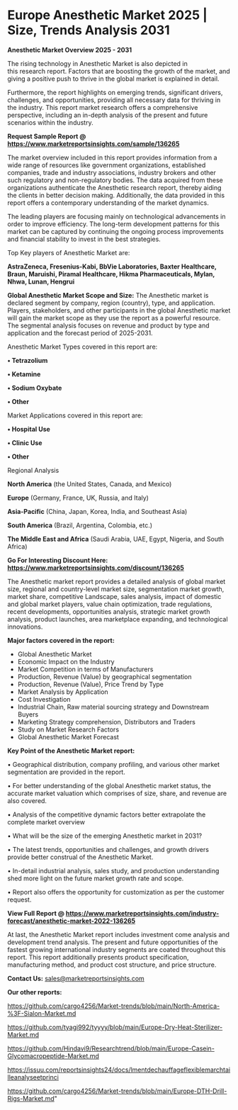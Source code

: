   # Europe Anesthetic Market 2025 | Size, Trends Analysis 2031

<Strong> Anesthetic Market Overview 2025 - 2031</strong>

The rising technology in Anesthetic Market is also depicted in this research report. Factors that are boosting the growth of the market, and giving a positive push to thrive in the global market is explained in detail.

Furthermore, the report highlights on emerging trends, significant drivers, challenges, and opportunities, providing all necessary data for thriving in the industry. This report market research offers a comprehensive perspective, including an in-depth analysis of the present and future scenarios within the industry.

<strong>Request Sample Report @ <a href=https://www.marketreportsinsights.com/sample/136265>https://www.marketreportsinsights.com/sample/136265</a></strong>

The market overview included in this report provides information from a wide range of resources like government organizations, established companies, trade and industry associations, industry brokers and other such regulatory and non-regulatory bodies. The data acquired from these organizations authenticate the Anesthetic research report, thereby aiding the clients in better decision making. Additionally, the data provided in this report offers a contemporary understanding of the market dynamics.

The leading players are focusing mainly on technological advancements in order to improve efficiency. The long-term development patterns for this market can be captured by continuing the ongoing process improvements and financial stability to invest in the best strategies.

Top Key players of Anesthetic Market are:

<strong>AstraZeneca, Fresenius-Kabi, BbVie Laboratories, Baxter Healthcare, Braun, Maruishi, Piramal Healthcare, Hikma Pharmaceuticals, Mylan, Nhwa, Lunan, Hengrui</strong>

<strong><b>Global Anesthetic Market Scope and Size:</b></strong>
The Anesthetic market is declared segment by company, region (country), type, and application. Players, stakeholders, and other participants in the global Anesthetic market will gain the market scope as they use the report as a powerful resource. The segmental analysis focuses on revenue and product by type and application and the forecast period of 2025-2031.

Anesthetic Market Types covered in this report are:

<strong>• Tetrazolium

• Ketamine

• Sodium Oxybate

• Other</strong>

Market Applications covered in this report are:

<strong>• Hospital Use

• Clinic Use

• Other</strong> 

Regional Analysis

<strong>North America</strong> (the United States, Canada, and Mexico)

<strong>Europe</strong> (Germany, France, UK, Russia, and Italy)

<strong>Asia-Pacific</strong> (China, Japan, Korea, India, and Southeast Asia)

<strong>South America</strong> (Brazil, Argentina, Colombia, etc.)

<strong>The Middle East and Africa</strong> (Saudi Arabia, UAE, Egypt, Nigeria, and South Africa)

<strong>Go For Interesting Discount Here: <a href=https://www.marketreportsinsights.com/discount/136265>https://www.marketreportsinsights.com/discount/136265</a></strong>

The Anesthetic market report provides a detailed analysis of global market size, regional and country-level market size, segmentation market growth, market share, competitive Landscape, sales analysis, impact of domestic and global market players, value chain optimization, trade regulations, recent developments, opportunities analysis, strategic market growth analysis, product launches, area marketplace expanding, and technological innovations.

<strong><b>Major factors covered in the report:</b></strong>
<ul>
  <li>Global Anesthetic Market </li>
  <li>Economic Impact on the Industry</li>
  <li>Market Competition in terms of Manufacturers</li>
  <li>Production, Revenue (Value) by geographical segmentation</li>
  <li>Production, Revenue (Value), Price Trend by Type</li>
  <li>Market Analysis by Application</li>
  <li>Cost Investigation</li>
  <li>Industrial Chain, Raw material sourcing strategy and Downstream Buyers</li>
  <li>Marketing Strategy comprehension, Distributors and Traders</li>
  <li>Study on Market Research Factors</li>
  <li>Global Anesthetic Market Forecast</li>
</ul>

<strong><b>Key Point of the Anesthetic Market report:</b></strong>

• Geographical distribution, company profiling, and various other market segmentation are provided in the report.

• For better understanding of the global Anesthetic market status, the accurate market valuation which comprises of size, share, and revenue are also covered.

• Analysis of the competitive dynamic factors better extrapolate the complete market overview

• What will be the size of the emerging Anesthetic market in 2031?

• The latest trends, opportunities and challenges, and growth drivers provide better construal of the Anesthetic Market.

• In-detail industrial analysis, sales study, and production understanding shed more light on the future market growth rate and scope.

• Report also offers the opportunity for customization as per the customer request.

<strong><b>View Full Report @ <a href=https://www.marketreportsinsights.com/industry-forecast/anesthetic-market-2022-136265>https://www.marketreportsinsights.com/industry-forecast/anesthetic-market-2022-136265</a></b></strong>


At last, the Anesthetic Market report includes investment come analysis and development trend analysis. The present and future opportunities of the fastest growing international industry segments are coated throughout this report. This report additionally presents product specification, manufacturing method, and product cost structure, and price structure.

<strong>Contact Us:</strong>
sales@marketreportsinsights.com

<strong>Our other reports:</strong>

<a href=https://github.com/cargo4256/Market-trends/blob/main/North-America-%3F-Sialon-Market.md>https://github.com/cargo4256/Market-trends/blob/main/North-America-%3F-Sialon-Market.md</a>

<a href=https://github.com/tyagi992/tyyyy/blob/main/Europe-Dry-Heat-Sterilizer-Market.md>https://github.com/tyagi992/tyyyy/blob/main/Europe-Dry-Heat-Sterilizer-Market.md</a>

<a href=https://github.com/Hindavi9/Researchtrend/blob/main/Europe-Casein-Glycomacropeptide-Market.md>https://github.com/Hindavi9/Researchtrend/blob/main/Europe-Casein-Glycomacropeptide-Market.md</a>

<a href=https://issuu.com/reportsinsights24/docs/lmentdechauffageflexiblemarchtailleanalyseetprinci>https://issuu.com/reportsinsights24/docs/lmentdechauffageflexiblemarchtailleanalyseetprinci</a>

<a href=https://github.com/cargo4256/Market-trends/blob/main/Europe-DTH-Drill-Rigs-Market.md>https://github.com/cargo4256/Market-trends/blob/main/Europe-DTH-Drill-Rigs-Market.md</a>"
